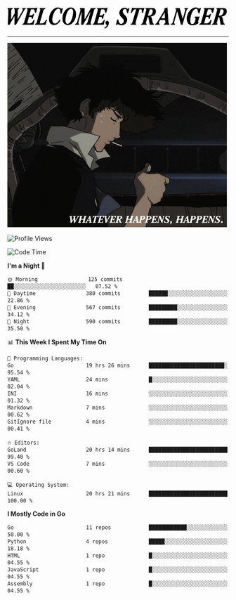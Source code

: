 <picture>
  <source media="(prefers-color-scheme: dark)" srcset="./headers/welcome_white.png">
  <img alt="WELCOME, STRANGER" src="./headers/welcome.png" width="500">
</picture>

<hr>

![Whatever happens, happens](./whatever_happens.gif)

![Profile Views](https://komarev.com/ghpvc/?username=darleet&color=blue)

<!--START_SECTION:waka-->
![Code Time](http://img.shields.io/badge/Code%20Time-71%20hrs%2017%20mins-blue)

**I'm a Night 🦉** 

```text
🌞 Morning                125 commits         ██░░░░░░░░░░░░░░░░░░░░░░░   07.52 % 
🌆 Daytime                380 commits         ██████░░░░░░░░░░░░░░░░░░░   22.86 % 
🌃 Evening                567 commits         █████████░░░░░░░░░░░░░░░░   34.12 % 
🌙 Night                  590 commits         █████████░░░░░░░░░░░░░░░░   35.50 % 
```


📊 **This Week I Spent My Time On** 

```text
💬 Programming Languages: 
Go                       19 hrs 26 mins      ████████████████████████░   95.54 % 
YAML                     24 mins             █░░░░░░░░░░░░░░░░░░░░░░░░   02.04 % 
INI                      16 mins             ░░░░░░░░░░░░░░░░░░░░░░░░░   01.32 % 
Markdown                 7 mins              ░░░░░░░░░░░░░░░░░░░░░░░░░   00.62 % 
GitIgnore file           4 mins              ░░░░░░░░░░░░░░░░░░░░░░░░░   00.41 % 

🔥 Editors: 
GoLand                   20 hrs 14 mins      █████████████████████████   99.40 % 
VS Code                  7 mins              ░░░░░░░░░░░░░░░░░░░░░░░░░   00.60 % 

💻 Operating System: 
Linux                    20 hrs 21 mins      █████████████████████████   100.00 % 
```

**I Mostly Code in Go** 

```text
Go                       11 repos            ████████████░░░░░░░░░░░░░   50.00 % 
Python                   4 repos             █████░░░░░░░░░░░░░░░░░░░░   18.18 % 
HTML                     1 repo              █░░░░░░░░░░░░░░░░░░░░░░░░   04.55 % 
JavaScript               1 repo              █░░░░░░░░░░░░░░░░░░░░░░░░   04.55 % 
Assembly                 1 repo              █░░░░░░░░░░░░░░░░░░░░░░░░   04.55 % 
```




<!--END_SECTION:waka-->
